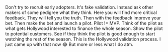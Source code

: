 <!--more-->

Don't try to recruit early adopters. It's fake validation. Instead ask other makers of some pedigree what they think. Here you will find more critical feedback. They will tell you the truth. Then with the feedback improve your bet. Then make the bet and launch a pilot. Pilot != MVP. Think of the pilot as what gets Hollywood interested to finance the whole season. Show the pilot to potential customers. See if they think the pilot is good enough to start watching the rest of the season. This is the Hollywood validation process. I just came up with that now 😂 But more or less what I do atm. 
